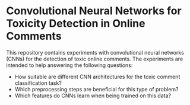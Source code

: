 # Convolutional Neural Networks for Toxicity Detection in Online Comments

This repository contains experiments with convolutional neural networks (CNNs) for the detection of toxic online comments.
The experiments are intended to help answering the following questions:

* How suitable are different CNN architectures for the toxic comment classification task?
* Which preprocessing steps are beneficial for this type of problem?
* Which features do CNNs learn when being trained on this data?

